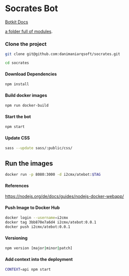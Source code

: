 # Socrates Bot

[Botkit Docs](https://botkit.ai/docs/v4)

[a folder full of modules](https://botkit.ai/docs/v4/core.html#organize-your-bot-code). 


### Clone the project

```bash
git clone git@github.com:danimaniarqsoft/socrates.git

cd socrates
```

#### Download Dependencies

```bash
npm install
```
#### Build docker images

```bash
npm run docker-build
```

#### Start the bot

```bash
npm start
```

#### Update CSS

```bash
sass --update sass/:public/css/
```

## Run the images

```bash
docker run -p 8080:3000 -d i2cmx/atebot:$TAG
```

#### References

https://nodejs.org/de/docs/guides/nodejs-docker-webapp/


#### Push Image to Docker Hub

```bash
docker login --username=i2cmx
docker tag 3bb870e7a6d4 i2cmx/atebot:0.0.1
docker push i2cmx/atebot:0.0.1
```

#### Versioning

```bash
npm version [major|minor|patch]
```


#### Add context into the deployment

```bash
CONTEXT=api npm start
```